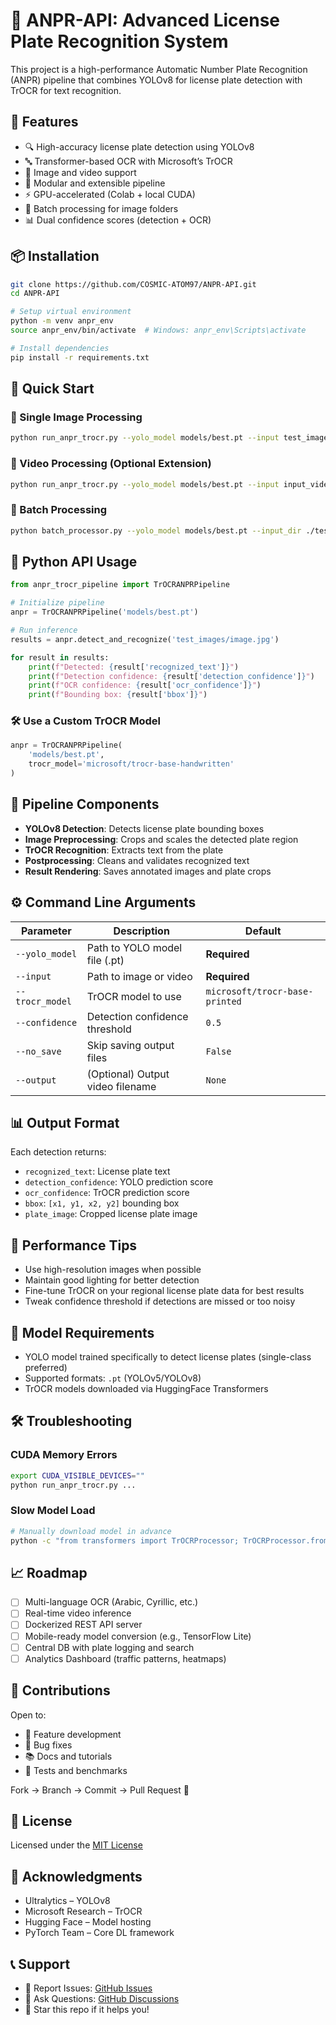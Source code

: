 # 🚗 ANPR-API: Advanced License Plate Recognition System

This project is a high-performance Automatic Number Plate Recognition (ANPR) pipeline that combines YOLOv8 for license plate detection with TrOCR for text recognition.

## 🌟 Features

- 🔍 High-accuracy license plate detection using YOLOv8  
- 🔤 Transformer-based OCR with Microsoft’s TrOCR  
- 📸 Image and video support  
- 🧩 Modular and extensible pipeline  
- ⚡ GPU-accelerated (Colab + local CUDA)  
- 📁 Batch processing for image folders  
- 📊 Dual confidence scores (detection + OCR)

## 📦 Installation

```bash
git clone https://github.com/COSMIC-ATOM97/ANPR-API.git
cd ANPR-API

# Setup virtual environment
python -m venv anpr_env
source anpr_env/bin/activate  # Windows: anpr_env\Scripts\activate

# Install dependencies
pip install -r requirements.txt
```

## 🚀 Quick Start

### 🔹 Single Image Processing

```bash
python run_anpr_trocr.py --yolo_model models/best.pt --input test_images/image.jpg
```

### 🔹 Video Processing (Optional Extension)

```bash
python run_anpr_trocr.py --yolo_model models/best.pt --input input_video.mp4 --output output_video.mp4
```

### 🔹 Batch Processing

```bash
python batch_processor.py --yolo_model models/best.pt --input_dir ./test_images --output_csv results.csv
```

## 🧠 Python API Usage

```python
from anpr_trocr_pipeline import TrOCRANPRPipeline

# Initialize pipeline
anpr = TrOCRANPRPipeline('models/best.pt')

# Run inference
results = anpr.detect_and_recognize('test_images/image.jpg')

for result in results:
    print(f"Detected: {result['recognized_text']}")
    print(f"Detection confidence: {result['detection_confidence']}")
    print(f"OCR confidence: {result['ocr_confidence']}")
    print(f"Bounding box: {result['bbox']}")
```

### 🛠️ Use a Custom TrOCR Model

```python
anpr = TrOCRANPRPipeline(
    'models/best.pt',
    trocr_model='microsoft/trocr-base-handwritten'
)
```

## 🧬 Pipeline Components

- **YOLOv8 Detection**: Detects license plate bounding boxes  
- **Image Preprocessing**: Crops and scales the detected plate region  
- **TrOCR Recognition**: Extracts text from the plate  
- **Postprocessing**: Cleans and validates recognized text  
- **Result Rendering**: Saves annotated images and plate crops

## ⚙️ Command Line Arguments

| Parameter       | Description                          | Default                         |
|----------------|--------------------------------------|---------------------------------|
| `--yolo_model`  | Path to YOLO model file (.pt)        | **Required**                    |
| `--input`       | Path to image or video               | **Required**                    |
| `--trocr_model` | TrOCR model to use                   | `microsoft/trocr-base-printed` |
| `--confidence`  | Detection confidence threshold       | `0.5`                           |
| `--no_save`     | Skip saving output files             | `False`                         |
| `--output`      | (Optional) Output video filename     | `None`                          |

## 📊 Output Format

Each detection returns:

- `recognized_text`: License plate text  
- `detection_confidence`: YOLO prediction score  
- `ocr_confidence`: TrOCR prediction score  
- `bbox`: `[x1, y1, x2, y2]` bounding box  
- `plate_image`: Cropped license plate image  

## 🧪 Performance Tips

- Use high-resolution images when possible  
- Maintain good lighting for better detection  
- Fine-tune TrOCR on your regional license plate data for best results  
- Tweak confidence threshold if detections are missed or too noisy  

## 📁 Model Requirements

- YOLO model trained specifically to detect license plates (single-class preferred)  
- Supported formats: `.pt` (YOLOv5/YOLOv8)  
- TrOCR models downloaded via HuggingFace Transformers  

## 🛠️ Troubleshooting

### CUDA Memory Errors

```bash
export CUDA_VISIBLE_DEVICES=""
python run_anpr_trocr.py ...
```

### Slow Model Load

```bash
# Manually download model in advance
python -c "from transformers import TrOCRProcessor; TrOCRProcessor.from_pretrained('microsoft/trocr-base-printed')"
```

## 📈 Roadmap

- [ ] Multi-language OCR (Arabic, Cyrillic, etc.)  
- [ ] Real-time video inference  
- [ ] Dockerized REST API server  
- [ ] Mobile-ready model conversion (e.g., TensorFlow Lite)  
- [ ] Central DB with plate logging and search  
- [ ] Analytics Dashboard (traffic patterns, heatmaps)  

## 🤝 Contributions

Open to:

- 🔧 Feature development  
- 🐞 Bug fixes  
- 📚 Docs and tutorials  
- 🧪 Tests and benchmarks  

Fork → Branch → Commit → Pull Request 🙌

## 📜 License

Licensed under the [MIT License](https://opensource.org/licenses/MIT)

## 🙏 Acknowledgments

- Ultralytics – YOLOv8  
- Microsoft Research – TrOCR  
- Hugging Face – Model hosting  
- PyTorch Team – Core DL framework

## 📞 Support

- 🐛 Report Issues: [GitHub Issues](https://github.com/COSMIC-ATOM97/ANPR-API/issues)  
- 💬 Ask Questions: [GitHub Discussions](https://github.com/COSMIC-ATOM97/ANPR-API/discussions)  
- 🌟 Star this repo if it helps you!

